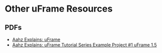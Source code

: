 # Other uFrame Resources

## PDFs

* [Aahz Explains: uFrame](https://docs.google.com/file/d/0B3lJMdHzE05YYzFyQTgzWW1Zajg/edit)
* [Aahz Explains: uFrame Tutorial Series Example Project \#1 uFrame 1.5](https://docs.google.com/file/d/0B3lJMdHzE05YcnNEWV82ZjRtTFU/edit)
